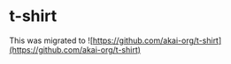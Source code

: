 # t-shirt

This was migrated to ![https://github.com/akai-org/t-shirt](https://github.com/akai-org/t-shirt)
